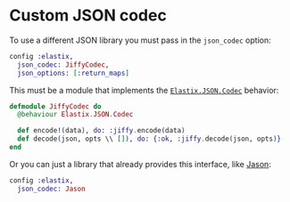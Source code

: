 # Custom JSON codec

To use a different JSON library you must pass in the `json_codec` option:

```elixir
config :elastix,
  json_codec: JiffyCodec,
  json_options: [:return_maps]
```

This must be a module that implements the [`Elastix.JSON.Codec`](lib/elastix/json.ex) behavior:

```elixir
defmodule JiffyCodec do
  @behaviour Elastix.JSON.Codec

  def encode!(data), do: :jiffy.encode(data)
  def decode(json, opts \\ []), do: {:ok, :jiffy.decode(json, opts)}
end
```

Or you can just a library that already provides this interface, like [Jason](https://github.com/michalmuskala/jason):

```elixir
config :elastix,
  json_codec: Jason
```
